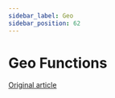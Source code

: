 ```yaml
---
sidebar_label: Geo
sidebar_position: 62
---
```


# Geo Functions

[Original article](https://clickhouse.com/docs/en/sql-reference/functions/geo/) <!--hide-->
